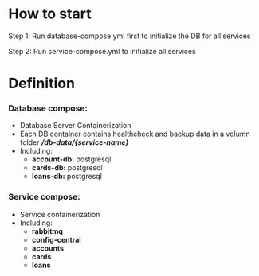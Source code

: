 # How to start

Step 1: Run database-compose.yml first to initialize the DB for all services

Step 2: Run service-compose.yml to initialize all services

# Definition
### Database compose:
- Database Server Containerization
- Each DB container contains healthcheck and backup data in a volumn folder _**/db-data/{service-name}**_
- Including:
  - **account-db:** postgresql
  - **cards-db:** postgresql
  - **loans-db:** postgresql

### Service compose:
- Service containerization
- Including:
  - **rabbitmq**
  - **config-central**
  - **accounts**
  - **cards**
  - **loans**
